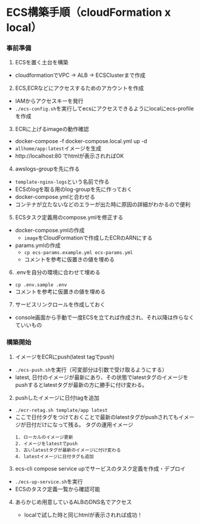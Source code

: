 # ECS構築手順（cloudFormation x local）

### 事前準備
1. ECSを置く土台を構築
  - cloudformationでVPC -> ALB -> ECSClusterまで作成

2. ECS,ECRなどにアクセスするためのアカウントを作成
  - IAMからアクセスキーを発行
  - `./ecs-config.sh`を実行してecsにアクセスできるようにlocalにecs-profileを作成

3. ECRに上げるimageの動作確認
  - docker-compose -f docker-compose.local.yml up -d
  - `allhome/app:latest`イメージを生成
  - http://localhost:80 でhtmlが表示されればOK

4. awslogs-groupを先に作る
  - `template-nginx-logs`という名前で作る
  - ECSのlogを取る用のlog-groupを先に作っておく
  - docker-compose.ymlと合わせる
  - コンテナが立たないなどのエラーが出た時に原因の詳細がわかるので便利

5. ECSタスク定義用のcompose.ymlを修正する
  - docker-compose.ymlの作成
    - `image`をCloudFormationで作成したECRのARNにする
  - params.ymlの作成
    - `cp ecs-params.example.yml ecs-params.yml`
    - コメントを参考に仮置きの値を埋める

6. .envを自分の環境に合わせて埋める
  - `cp .env.sample .env`
  - コメントを参考に仮置きの値を埋める

7. サービスリンクロールを作成しておく
  - console画面から手動で一度ECSを立てれば作成され、それ以降は作らなくていいもの

### 構築開始

1. イメージをECRにpush(latest tagでpush)
  - `./ecs-push.sh`を実行（可変部分は引数で受け取るようにする）
  - latest, 日付のイメージが最新にあり、その状態でlatestタグのイメージをpushするとlatestタグが最新の方に勝手に付け変わる。

2. pushしたイメージに日付tagを追加
  - `./ecr-retag.sh template/app latest`
  - ここで日付タグをつけておくことで最新のlatestタグがpushされてもイメージが日付だけになって残る。
    タグの運用イメージ
    ```
    1. ローカルのイメージ更新
    2. イメージをlatestでpush
    3. 古いlatestタグが最新のイメージに付け変わる
    4. latestイメージに日付タグも追加
    ```

3. ecs-cli compose service upでサービスのタスク定義を作成・デプロイ
  - `./ecs-up-service.sh`を実行
  - ECSのタスク定義一覧から確認可能

4. あらかじめ用意しているALBのDNS名でアクセス
   
   - localで試した時と同じhtmlが表示されれば成功！
